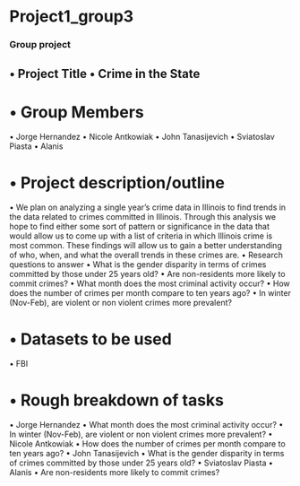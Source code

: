 # Project1_group3
### Group project  
## •	Project Title •	Crime in the State   
# •	Group Members
•	Jorge Hernandez
•	Nicole Antkowiak
•	John Tanasijevich
•	Sviatoslav Piasta
•	Alanis  
# •	Project description/outline
•	We plan on analyzing a single year’s crime data in Illinois to find trends in the data related to crimes committed in Illinois. Through this analysis we hope to find either some sort of pattern or significance in the data that would allow us to come up with a list of criteria in which Illinois crime is most common. These findings will allow us to gain a better understanding of who, when, and what the overall trends in these crimes are. 
•	Research questions to answer 
•	What is the gender disparity in terms of crimes committed by those under 25 years old?
•	Are non-residents more likely to commit crimes?
•	What month does the most criminal activity occur?
•	How does the number of crimes per month compare to ten years ago?
•	In winter (Nov-Feb), are violent or non violent crimes more prevalent?
# •	Datasets to be used
•	FBI 
# •	Rough breakdown of tasks 
•	Jorge Hernandez
•	What month does the most criminal activity occur?
•	In winter (Nov-Feb), are violent or non violent crimes more prevalent?
•	Nicole Antkowiak
•	How does the number of crimes per month compare to ten years ago?
•	John Tanasijevich
•	What is the gender disparity in terms of crimes committed by those under 25 years old?
•	Sviatoslav Piasta
•	Alanis
•	Are non-residents more likely to commit crimes?
